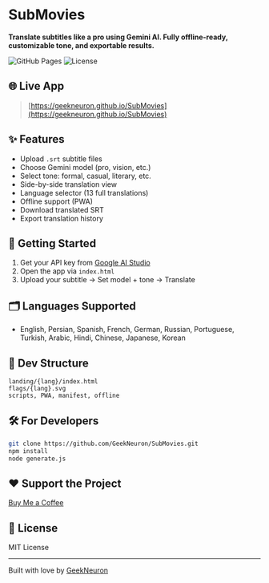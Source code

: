 # SubMovies

**Translate subtitles like a pro using Gemini AI. Fully offline-ready, customizable tone, and exportable results.**

![GitHub Pages](https://img.shields.io/badge/Live-Demo-blue?style=flat-square)
![License](https://img.shields.io/github/license/GeekNeuron/SubMovies?style=flat-square)

## 🌐 Live App
> [https://geekneuron.github.io/SubMovies](https://geekneuron.github.io/SubMovies)

## ✨ Features
- Upload `.srt` subtitle files
- Choose Gemini model (pro, vision, etc.)
- Select tone: formal, casual, literary, etc.
- Side-by-side translation view
- Language selector (13 full translations)
- Offline support (PWA)
- Download translated SRT
- Export translation history

## 🚀 Getting Started
1. Get your API key from [Google AI Studio](https://makersuite.google.com)
2. Open the app via `index.html`
3. Upload your subtitle → Set model + tone → Translate

## 🗂 Languages Supported
- English, Persian, Spanish, French, German, Russian, Portuguese, Turkish, Arabic, Hindi, Chinese, Japanese, Korean

## 🧩 Dev Structure
```
landing/{lang}/index.html
flags/{lang}.svg
scripts, PWA, manifest, offline
```

## 🛠 For Developers
```bash
git clone https://github.com/GeekNeuron/SubMovies.git
npm install
node generate.js
```

## ❤️ Support the Project
[Buy Me a Coffee](https://www.buymeacoffee.com/geekneuron)

## 📄 License
MIT License

---
Built with love by [GeekNeuron](https://github.com/GeekNeuron)
